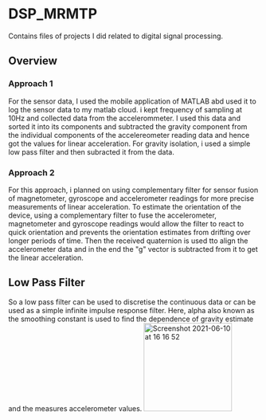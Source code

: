 # DSP_MRMTP
Contains files of projects I did related to digital signal processing.
## Overview

### Approach 1
For the sensor data, I used the mobile application of MATLAB abd used it to log the sensor data to my matlab cloud. i kept frequency of sampling at 10Hz and collected data from the accelerommeter. 
I used this data and sorted it into its components and subtracted the gravity component from the individual components of the accelereometer reading data and hence got the values for linear acceleration. For gravity isolation, i used a simple low pass filter and then subracted it from the data. 

### Approach 2
For this approach, i planned on using complementary filter for sensor fusion of magnetometer, gyroscope and accelerometer readings for more precise measurements of linear acceleration. To estimate the orientation of the device, using a complementary filter to fuse the accelerometer, magnetometer and gyroscope readings would allow the filter to react to quick orientation and prevents the orientation estimates from drifting over longer periods of time. Then the received quaternion is used tto align the accelerometer data and in the end the "g" vector is subtracted from it to get the linear acceleration.   

## Low Pass Filter 
So a low pass filter can be used to discretise the continuous data or can be used as a simple infinite impulse response filter. Here, alpha also known as the smoothing constant is used to find the dependence of gravity estimate and the measures accelerometer values. 
<img width="177" alt="Screenshot 2021-06-10 at 16 16 52" src="https://user-images.githubusercontent.com/67947994/121512506-68fe2500-ca07-11eb-9564-b481c90d87c2.png">

